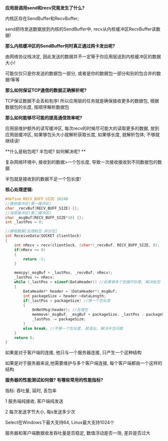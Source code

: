**应用层调用send和recv究竟发生了什么?**

内核区存在SendBuffer和RecvBuffer; 

send把待发送数据放到内核的SendBuffer中, recv从内核缓冲区RecvBuffer读数据!



**那么内核缓冲区的SendBuffer何时真正通过网卡发出呢?**

由网络协议栈决定, 因此发送的数据并不一定等于你应用层送到内核缓冲区的数据大小! 

可能仅仅只是你发送的数据包一部分,  或者是你的数据包一部分和别的包合并的数据!等等



**那么如何保证TCP通信的数据正确解析呢?**

TCP保证数据不会丢和有序! 所以应用层的任务就是确保接收更多的数据包, 根据数据包的长度, 按顺序解析数据包



**那么如何能够尽可能的提高通信效率呢?**

应用层维护额外的读写缓冲区,  每次recv的时候尽可能大的读取更多的数据, 放到应用层缓冲区, 如果够包头大小就解析获取长度, 如果够长度, 就解析包体; 不够就继续读!



**什么是粘包呢? 半包呢?  如何解决呢? **

复杂网络环境中, 接收到的数据>一个包长度, 导致一次接收接收到不同数据包的数据

半包就是接收到的数据不足一个包长度!

**核心处理逻辑:**

```c++
#define RECV_BUFF_SIZE 10240
//接收缓冲区(第一缓冲区)
char _recvBuf[RECV_BUFF_SIZE] {};
//消息缓冲区(第二缓冲区)
char _msgBuf[RECV_BUFF_SIZE*10] {};
int _lastPos = 0;

//接收数据[处理粘包 拆分包]
int ReceiveData(SOCKET clientSock)
{
    int nRecv = recv(clientSock, (char*)_recvBuf, RECV_BUFF_SIZE, 0);
    if(nRecv <= 0)
    {
        return -1;
    }

    memcpy(_msgBuf + _lastPos, _recvBuf, nRecv);
    _lastPos += nRecv;
    while (_lastPos > sizeof(DataHeader)) //如果够多个包循环处理, 解决粘包
    {
        DataHeader* header = (DataHeader*)_msgBuf;
        int packageSize = header->dataLength;
        if(_lastPos > packageSize) //够一个包长度
        {
            OnNetMsg(header); //处理包
            memmove(_msgBuf, _msgBuf + packageSize, _lastPos - packageSize);
            _lastPos -= packageSize;
        }
        else break; //不够一个包长度, 就退出, 解决半包问题
    }
    return 0;
}
```



如果是对于客户端的连接,  他只与一个服务器连接, 只产生一个这种结构

如果是对于服务器来说,他需要维护与多个客户端连接, 每个客户端都由一个这样的结构



**服务器的性能测试如何做?  有哪些常用的性能指标?** 

指标: 吞吐量, 延时, 丢包率

1 服务端纯接收, 客户端纯发送

2 每次发送字节大小, 每s发送多少次



Select在Windows下最大支持64, Linux最大支持1024个



服务器和客户端数据收发吞吐量是否稳定, 数值浮动是否一场, 差异是否过大